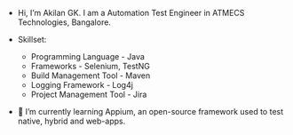 - Hi, I’m Akilan GK. I am a Automation Test Engineer in ATMECS Technologies, Bangalore.

- Skillset:
   * Programming Language - Java
   * Frameworks - Selenium, TestNG
   * Build Management Tool - Maven
   * Logging Framework - Log4j
   * Project Management Tool - Jira
- 🌱 I’m currently learning Appium, an open-source framework used to test native, hybrid and web-apps.

<!---
akilan-gk/akilan-gk is a ✨ special ✨ repository because its `README.md` (this file) appears on your GitHub profile.
You can click the Preview link to take a look at your changes.
--->
